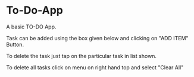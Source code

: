 # To-Do-App

A basic TO-DO App. 

Task can be added using the box given below and clicking on "ADD ITEM" Button.

To delete the task just tap on the particular task in list shown.

To delete all tasks click on menu on right hand top and select "Clear All"
